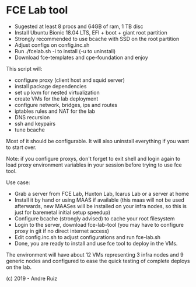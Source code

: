 # FCE Lab tool

- Sugested at least 8 procs and 64GB of ram, 1 TB disc
- Install Ubuntu Bionic 18.04 LTS, EFI + boot + giant root partition
- Strongly recommended to use bcache with SSD on the root partition
- Adjust configs on config.inc.sh
- Run ./fcelab.sh -i to install (-u to uninstall)
- Download fce-templates and cpe-foundation and enjoy

This script will:

- configure proxy (client host and squid server)
- install package dependencies
- set up kvm for nested virtualization
- create VMs for the lab deployment
- configure network, bridges, ips and routes
- iptables rules and NAT for the lab
- DNS recursion
- ssh and keypairs
- tune bcache

Most of it should be configurable. It will also uninstall everything if you want to start over.

Note: if you configure proxys, don't forget to exit shell and login again to load proxy environment variables in your session before trying to use fce tool.

Use case:

- Grab a server from FCE Lab, Huxton Lab, Icarus Lab or a server at home
- Install it by hand or using MAAS if available (this maas will not be used afterwards, new MAASes will be installed on your infra nodes, so this is just for baremetal initial setup speedup)
- Configure bcache (strongly advised) to cache your root filesystem
- Login to the server, download fce-lab-tool (you may have to configure proxy in git if no direct internet access)
- Edit config.inc.sh to adjust configurations and run fce-lab.sh
- Done, you are ready to install and use fce tool to deploy in the VMs.

The environment will have about 12 VMs representing 3 infra nodes and 9 generic nodes and configured to ease the quick testing of complete deploys on the lab.

(c) 2019 - Andre Ruiz

